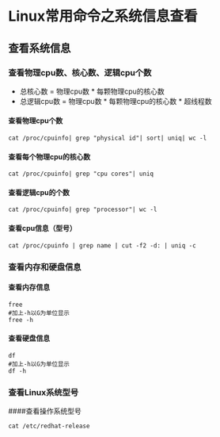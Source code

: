# Linux常用命令之系统信息查看

## 查看系统信息

### 查看物理cpu数、核心数、逻辑cpu个数

- 总核心数 = 物理cpu数 * 每颗物理cpu的核心数
- 总逻辑cpu数 = 物理cpu数 * 每颗物理cpu的核心数 * 超线程数

#### 查看物理cpu个数

```shell
cat /proc/cpuinfo| grep "physical id"| sort| uniq| wc -l
```

#### 查看每个物理cpu的核心数

```shell
cat /proc/cpuinfo| grep "cpu cores"| uniq
```

#### 查看逻辑cpu的个数

```shell
cat /proc/cpuinfo| grep "processor"| wc -l
```

#### 查看cpu信息（型号）

```shell
cat /proc/cpuinfo | grep name | cut -f2 -d: | uniq -c
```



### 查看内存和硬盘信息

#### 查看内存信息

```shell
free
#加上-h以G为单位显示
free -h
```

#### 查看硬盘信息

```shell
df
#加上-h以G为单位显示
df -h
```



### 查看Linux系统型号

####查看操作系统型号

```shell
cat /etc/redhat-release
```





